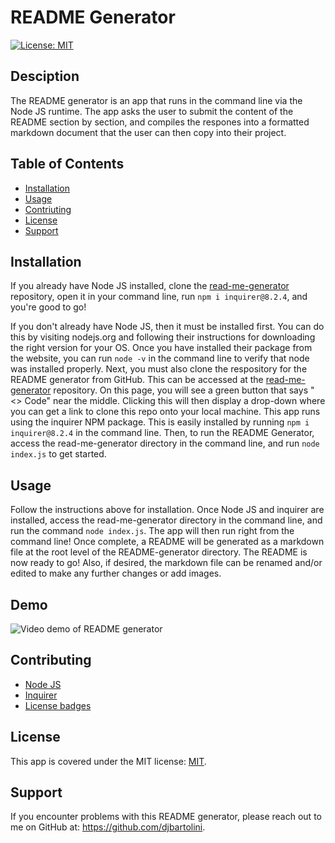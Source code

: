 # README Generator

  [![License: MIT](https://img.shields.io/badge/License-MIT-yellow.svg)](https://opensource.org/licenses/MIT)

  ## Desciption
  The README generator is an app that runs in the command line via the Node JS runtime. The app asks the user to submit the content of the README section by section, and compiles the respones into a formatted markdown document that the user can then copy into their project. 

  ## Table of Contents
  * [Installation](#installation)
  * [Usage](#usage)
  * [Contriuting](contributing)
  * [License](#license)
  * [Support](support)
  
  ## Installation
  If you already have Node JS installed, clone the [read-me-generator](https://github.com/djbartolini/read-me-generator) repository, open it in your command line, run `npm i inquirer@8.2.4`, and you're good to go!

  If you don't already have Node JS, then it must be installed first. You can do this by visiting nodejs.org and following their instructions for downloading the right version for your OS. Once you have installed their package from the website, you can run `node -v` in the command line to verify that node was installed properly. Next, you must also clone the respository for the README generator from GitHub. This can be accessed at the [read-me-generator](https://github.com/djbartolini/read-me-generator) repository. On this page, you will see a green button that says "<> Code" near the middle. Clicking this will then display a drop-down where you can get a link to clone this repo onto your local machine. This app runs using the inquirer NPM package. This is easily installed by running `npm i inquirer@8.2.4` in the command line. Then, to run the README Generator, access the read-me-generator directory in the command line, and run `node index.js` to get started.

  ## Usage
  Follow the instructions above for installation. Once Node JS and inquirer are installed, access the read-me-generator directory in the command line, and run the command `node index.js`. The app will then run right from the command line! Once complete, a README will be generated as a markdown file at the root level of the README-generator directory. The README is now ready to go! Also, if desired, the markdown file can be renamed and/or edited to make any further changes or add images.

  ## Demo

  ![Video demo of README generator](./assets/read-me-generator-demo.gif)

  ## Contributing
  * [Node JS](https://nodejs.org/en/)
  * [Inquirer](https://www.npmjs.com/package/inquirer)
  * [License badges](https://gist.github.com/lukas-h/2a5d00690736b4c3a7ba) 

  ## License
  This app is covered under the MIT license: [MIT](https://opensource.org/licenses/MIT).

  ## Support
  If you encounter problems with this README generator, please reach out to me on GitHub at: https://github.com/djbartolini.
